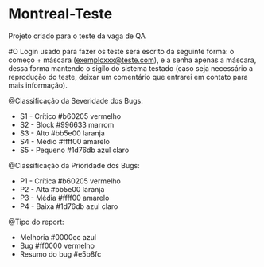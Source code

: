 # Montreal-Teste
Projeto criado para o teste da vaga de QA

#O Login usado para fazer os teste será escrito da seguinte forma: o começo + máscara (exemploxxx@teste.com), e a senha apenas a máscara, dessa forma mantendo o sigilo do sistema testado (caso seja necessário a reprodução do teste, deixar um comentário que entrarei em contato para mais informação).  

@Classificação da Severidade dos Bugs:
  - S1 - Crítico #b60205 vermelho
  - S2 - Block #996633 marrom
  - S3 - Alto #bb5e00 laranja
  - S4 - Médio #ffff00 amarelo
  - S5 - Pequeno #1d76db azul claro
  
 @Classificação da Prioridade dos Bugs:
  - P1 - Crítica #b60205 vermelho
  - P2 - Alta #bb5e00 laranja
  - P3 - Média #ffff00 amarelo
  - P4 - Baixa #1d76db azul claro
  
  @Tipo do report:
  - Melhoria #0000cc azul
  - Bug #ff0000 vermelho
  - Resumo do bug #e5b8fc
